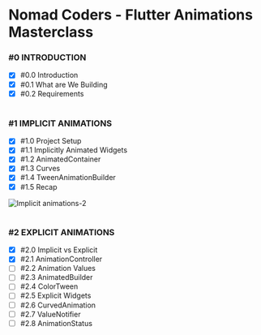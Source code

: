 # Nomad Coders - Flutter Animations Masterclass

### #0 INTRODUCTION
* [x] #0.0 Introduction
* [x] #0.1 What are We Building
* [x] #0.2 Requirements

#

### #1 IMPLICIT ANIMATIONS
* [x] #1.0 Project Setup
* [x] #1.1 Implicitly Animated Widgets
* [x] #1.2 AnimatedContainer
* [x] #1.3 Curves
* [x] #1.4 TweenAnimationBuilder
* [x] #1.5 Recap

![Implicit animations-2](https://github.com/shinung-han/nomad_animations_masterclass/assets/118904460/dc5d7582-b062-4824-9107-1cdacde26c74)

#

### #2 EXPLICIT ANIMATIONS
* [x] #2.0 Implicit vs Explicit
* [x] #2.1 AnimationController
* [ ] #2.2 Animation Values
* [ ] #2.3 AnimatedBuilder
* [ ] #2.4 ColorTween
* [ ] #2.5 Explicit Widgets
* [ ] #2.6 CurvedAnimation
* [ ] #2.7 ValueNotifier
* [ ] #2.8 AnimationStatus
